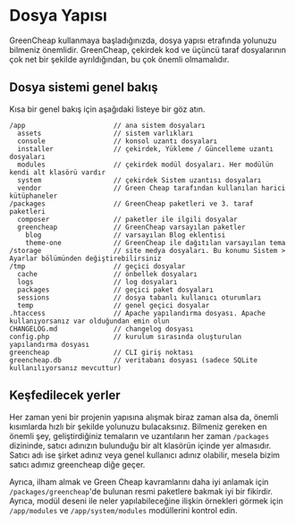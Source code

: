 # Dosya Yapısı

<p class="uk-article-lead">GreenCheap kullanmaya başladığınızda, dosya yapısı etrafında yolunuzu bilmeniz önemlidir. GreenCheap, çekirdek kod ve üçüncü taraf dosyalarının çok net bir şekilde ayrıldığından, bu çok önemli olmamalıdır.</p>

## Dosya sistemi genel bakış

Kısa bir genel bakış için aşağıdaki listeye bir göz atın.

```
/app                      // ana sistem dosyaları
  assets                  // sistem varlıkları
  console                 // konsol uzantı dosyaları
  installer               // çekirdek, Yükleme / Güncelleme uzantı dosyaları
  modules                 // çekirdek modül dosyaları. Her modülün kendi alt klasörü vardır
  system                  // çekirdek Sistem uzantısı dosyaları
  vendor                  // Green Cheap tarafından kullanılan harici kütüphaneler
/packages                 // GreenCheap paketleri ve 3. taraf paketleri
  composer                // paketler ile ilgili dosyalar
  greencheap              // GreenCheap varsayılan paketler
    blog                  // varsayılan Blog eklentisi
    theme-one             // GreenCheap ile dağıtılan varsayılan tema
/storage                  // site medya dosyaları. Bu konumu Sistem > Ayarlar bölümünden değiştirebilirsiniz
/tmp                      // geçici dosyalar
  cache                   // önbellek dosyaları
  logs                    // log dosyaları
  packages                // geçici paket dosyaları
  sessions                // dosya tabanlı kullanıcı oturumları
  temp                    // genel geçici dosyalar
.htaccess                 // Apache yapılandırma dosyası. Apache kullanıyorsanız var olduğundan emin olun
CHANGELOG.md              // changelog dosyası
config.php                // kurulum sırasında oluşturulan yapılandırma dosyası
greencheap                // CLI giriş noktası
greencheap.db             // veritabanı dosyası (sadece SQLite kullanılıyorsanız mevcuttur)
```

## Keşfedilecek yerler

Her zaman yeni bir projenin yapısına alışmak biraz zaman alsa da, önemli kısımlarda hızlı bir şekilde yolunuzu bulacaksınız. Bilmeniz gereken en önemli şey, geliştirdiğiniz temaların ve uzantıların her zaman `/packages` dizininde, satıcı adınızın bulunduğu bir alt klasörün içinde yer almasıdır. Satıcı adı ise şirket adınız veya genel kullanıcı adınız olabilir, mesela bizim satıcı adımız greencheap diğe geçer.

Ayrıca, ilham almak ve Green Cheap kavramlarını daha iyi anlamak için `/packages/greencheap`'de bulunan resmi paketlere bakmak iyi bir fikirdir. Ayrıca, modül deseni ile neler yapılabileceğine ilişkin örnekleri görmek için `/app/modules` ve `/app/system/modules` modüllerini kontrol edin.

